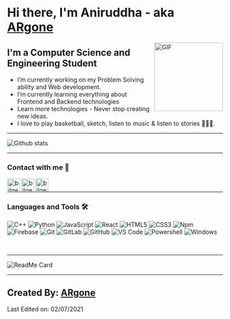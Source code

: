 # Hi there, I'm Aniruddha - aka [ARgone][website] 

<img align="right" alt="GIF" height="160px" src="https://media.giphy.com/media/du3J3cXyzhj75IOgvA/giphy.gif" />

## I'm a Computer Science and Engineering Student  

- I’m currently working on my Problem Solving ability and Web development.
- I’m currently learning everything about Frontend and Backend technologies 
- Learn more technologies - Never stop creating new ideas.
- I love to play basketball, sketch, listen to music & listen to stories 🎵🎨🏀.

---

![Github stats](https://github-readme-stats.vercel.app/api?username=aniruddha-5)

---

### Contact with me 📝

[<img align="left" alt="bilgehangecici | LinkedIn" height="30px" src="https://www.flaticon.com/svg/static/icons/svg/725/725337.svg"/>][linkedin]
[<img align="left" alt="bilgehangecici | Instagram" height="30px" src="https://image.flaticon.com/icons/svg/725/725278.svg" />][instagram]
[<img align="left" alt="bilgehangecici | Spotify" height="30px" src="https://www.flaticon.com/svg/static/icons/svg/725/725281.svg" />][Spotify]

<br />

---

### Languages and Tools 🛠 

![C++](https://img.shields.io/badge/-C%2B%2B-brightgreen)
![Python](http://img.shields.io/badge/-Python-3776AB?style=flat-square&logo=python&logoColor=ffffff)
![JavaScript](https://img.shields.io/badge/-JavaScript-%23F7DF1C?style=flat-square&logo=javascript&logoColor=000000&labelColor=%23F7DF1C&color=%23FFCE5A)
![React](https://img.shields.io/badge/-React-61DAFB?style=flat-square&logo=react&logoColor=ffffff)
![HTML5](https://img.shields.io/badge/-HTML5-%23E44D27?style=flat-square&logo=html5&logoColor=ffffff)
![CSS3](https://img.shields.io/badge/-CSS3-%231572B6?style=flat-square&logo=css3)
![Npm](https://img.shields.io/badge/-npm-CB3837?style=flat-square&logo=npm)
![Firebase](https://img.shields.io/badge/-Firebase-FFCA28?style=flat-square&logo=firebase&logoColor=ffffff)
![Git](https://img.shields.io/badge/-Git-%23F05032?style=flat-square&logo=git&logoColor=%23ffffff)
![GitLab](https://img.shields.io/badge/-GitLab-FCA121?style=flat-square&logo=gitlab)
![GitHub](https://img.shields.io/badge/-GitHub-181717?style=flat-square&logo=github)
![VS Code](http://img.shields.io/badge/-VS%20Code-007ACC?style=flat-square&logo=visual-studio-code&logoColor=ffffff)
![Powershell](http://img.shields.io/badge/-Powershell-5391FE?style=flat-square&logo=powershell&logoColor=ffffff)
![Windows](http://img.shields.io/badge/-Windows-0078D6?style=flat-square&logo=windows&logoColor=ffffff)

<br/>

---

![ReadMe Card](https://github-readme-stats.vercel.app/api/pin/?username=aniruddha-5&repo=covid-19-tracker)



---
[website]: https://github.com/aniruddha-5
[instagram]: https://www.instagram.com/aniruddha.exe/
[linkedin]: https://www.linkedin.com/in/aniruddha-routh/
[Spotify]: https://open.spotify.com/user/31odkkwnebe2drfzwbqlk4dxhlzq?si=6y7arWTjQLCcWtXDQlNHUA


Created By: [ARgone ](https://github.com/aniruddha-5)
----
Last Edited on: 02/07/2021
